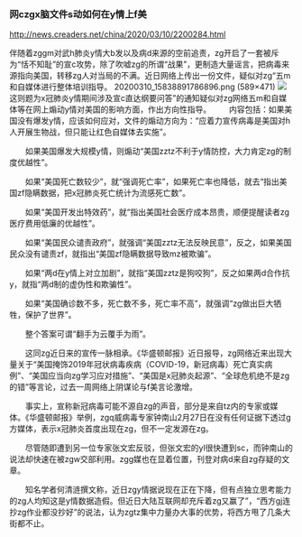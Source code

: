 ### 网czgx脑文件s动如何在y情上f美
http://news.creaders.net/china/2020/03/10/2200284.html

伴随着zggm对武h肺炎y情大b发以及病d来源的空前追责，zg开启了一套被斥为“恬不知耻”的宣c攻势，除了吹嘘zg的所谓“战果”，更制造大量谣言，把病毒来源指向美国，转移zg人对当局的不满。近日网络上传出一份文件，疑似对zg“五m和自媒体进行整体培训指导。
20200310_15838891786896.png (589×471)
![](http://pub.creaders.net/upload_files/image/202003/20200310_15838891786896.png)
　　这则题为x冠肺炎y情期间涉及宣c直达纲要问答”的通知疑似对zg网络五m和自媒体等在网上煽动y情对美国的影响方面，作出方向性指导。
　　内容包括：如果美国没有爆发y情，应该如何应对，文件的煽动方向为：“应着力宣传病毒是美国对h人开展生物战，但只能让红色自媒体去实施”。

　　如果美国爆发大规模y情，则煽动“美国zztz不利于y情防控，大力肯定zg的制度优越性”。

　　如果“美国死亡数较少”，就“强调死亡率”，如果死亡率也降低，就去“指出美国zf隐瞒数据，把x冠肺炎死亡统计为流感死亡数”。

　　如果“美国开发出特效药”，就“指出美国社会医疗成本昂贵，顺便提醒读者zg医疗费用低廉的优越性”。

　　如果“美国民众谴责政府”，就强调“美国zztz无法反映民意”，反之，如果美国民众没有谴责zf，就指出“美国zf隐瞒数据导致mz被欺骗”。

　　如果“两d在y情上对立加剧”，就指“美国zztz是狗咬狗”，反之如果两d合作抗y，就指“两d制的虚伪性和欺骗性”。

　　如果“美国确诊数不多，死亡数不多，死亡率不高”，就强调“zg做出巨大牺牲，保护了世界”。

　　整个答案可谓“翻手为云覆手为雨”。

　　这同zg近日来的宣传一脉相承。《华盛顿邮报》近日报导，zg网络近来出现大量关于“美国掩饰2019年冠状病毒疾病（COVID-19，新冠病毒）死亡真实病例”、“美国应当向zg学习应对措施”、“美国是x冠肺炎起源”、“全球危机绝不是zg的错”等言论，过去一周网络上阴谋论与f美言论激增。

　　事实上，宣称新冠病毒可能不源自zg的声音，部分是来自tz内的专家或媒体。《华盛顿邮报》举例，zgq威病毒专家钟南山2月27日在没有任何证据下透过g方媒体，表示x冠肺炎首度出现在zg，但不一定发源在zg。

　　尽管随即遭到另一位专家张文宏反驳，但张文宏的yl很快遭到sc，而钟南山的说法却快速在被zgw交部利用。zgg媒也在显着位置，刊登对病d来自zg存疑的文章。

　　知名学者何清涟撰文称，近日zgy情据说现在正在下降，但有点独立思考能力的zg人均知这是y情数据造假。但近日大陆互联网却充斥着zg又赢了”，“西方gj连抄zg作业都没抄好”的说法，认为zgtz集中力量办大事的优势，将西方甩了几条大街都不止。
